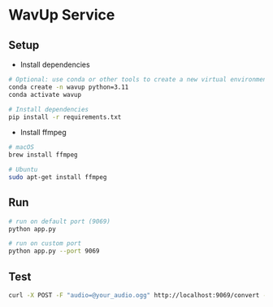 # WavUp Service

## Setup

- Install dependencies

```bash
# Optional: use conda or other tools to create a new virtual environment
conda create -n wavup python=3.11
conda activate wavup

# Install dependencies
pip install -r requirements.txt
```

- Install ffmpeg

```bash
# macOS
brew install ffmpeg

# Ubuntu
sudo apt-get install ffmpeg
```

## Run

```bash
# run on default port (9069)
python app.py

# run on custom port
python app.py --port 9069
```

## Test

```bash
curl -X POST -F "audio=@your_audio.ogg" http://localhost:9069/convert --output converted.wav
```

